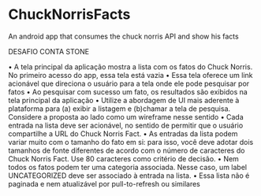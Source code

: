# ChuckNorrisFacts
An android app that consumes the chuck norris API and show his facts

DESAFIO CONTA STONE

• A tela principal da aplicação mostra a lista com
os fatos do Chuck Norris. No primeiro acesso do
app, essa tela está vazia
• Essa tela oferece um link acionável que
direciona o usuário para a tela onde ele pode
pesquisar por fatos
• Ao pesquisar com sucesso um fato, os
resultados são exibidos na tela principal da
aplicação
• Utilize a abordagem de UI mais aderente à
plataforma para 
(a) exibir a listagem e 
(b)chamar a tela de pesquisa. 
Considere a proposta ao lado como um wireframe nesse sentido
• Cada entrada na lista deve ser acionável, no sentido de
permitir que o usuário compartilhe a URL do Chuck
Norris Fact.
• As entradas da lista podem variar muito com o
tamanho do fato em si: para isso, você deve adotar
dois tamanhos de fonte diferentes de acordo com o
número de caracteres do Chuck Norris Fact. Use 80
caracteres como critério de decisão.
• Nem todos os fatos podem ter uma categoria
associada. Nesse caso, um label UNCATEGORIZED
deve ser associado à entrada na lista.
• Essa lista não é paginada e nem atualizável por pull-to-refresh ou similares
